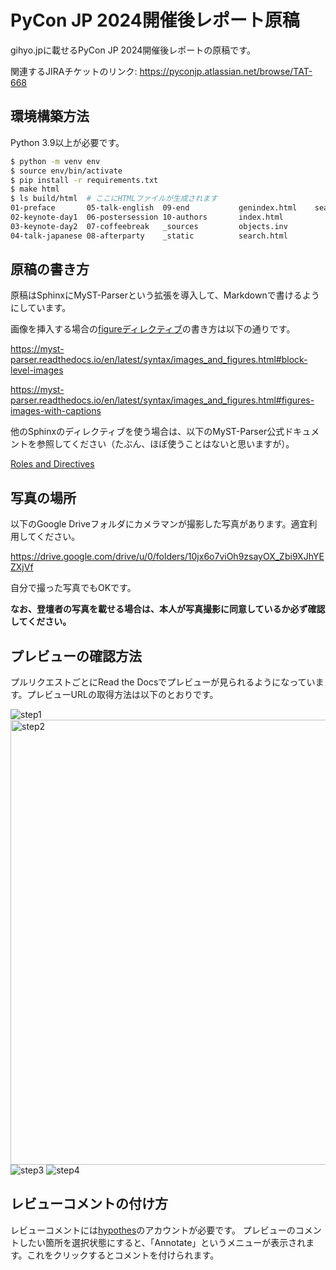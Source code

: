 # PyCon JP 2024開催後レポート原稿

gihyo.jpに載せるPyCon JP 2024開催後レポートの原稿です。

関連するJIRAチケットのリンク: https://pyconjp.atlassian.net/browse/TAT-668

## 環境構築方法
Python 3.9以上が必要です。

```bash
$ python -m venv env
$ source env/bin/activate
$ pip install -r requirements.txt
$ make html
$ ls build/html  # ここにHTMLファイルが生成されます
01-preface       05-talk-english  09-end           genindex.html    searchindex.js
02-keynote-day1  06-postersession 10-authors       index.html
03-keynote-day2  07-coffeebreak   _sources         objects.inv
04-talk-japanese 08-afterparty    _static          search.html
```

## 原稿の書き方
原稿はSphinxにMyST-Parserという拡張を導入して、Markdownで書けるようにしています。

画像を挿入する場合の[figureディレクティブ](https://sphinx-users.jp/reverse-dict/images/caption.html)の書き方は以下の通りです。

https://myst-parser.readthedocs.io/en/latest/syntax/images_and_figures.html#block-level-images

https://myst-parser.readthedocs.io/en/latest/syntax/images_and_figures.html#figures-images-with-captions

他のSphinxのディレクティブを使う場合は、以下のMyST-Parser公式ドキュメントを参照してください（たぶん、ほぼ使うことはないと思いますが）。

[Roles and Directives](https://myst-parser.readthedocs.io/en/latest/syntax/roles-and-directives.html)

## 写真の場所
以下のGoogle Driveフォルダにカメラマンが撮影した写真があります。適宜利用してください。

https://drive.google.com/drive/u/0/folders/10jx6o7viOh9zsayOX_Zbi9XJhYEZXjVf

自分で撮った写真でもOKです。

**なお、登壇者の写真を載せる場合は、本人が写真撮影に同意しているか必ず確認してください。**

## プレビューの確認方法
プルリクエストごとにRead the Docsでプレビューが見られるようになっています。プレビューURLの取得方法は以下のとおりです。

![step1](https://github.com/user-attachments/assets/554d2bae-1d67-4670-91d7-da9548465bf1)
<img width="712" alt="step2" src="https://github.com/user-attachments/assets/4cc514ef-a967-437e-bbc5-a63bf3febb01">
![step3](https://github.com/user-attachments/assets/2667206c-7520-4dec-8b95-c67d8a3a2670)
![step4](https://github.com/user-attachments/assets/e010ef5c-58c0-4100-9eb7-804d2c1477b9)

## レビューコメントの付け方
レビューコメントには[hypothes](https://web.hypothes.is/)のアカウントが必要です。
プレビューのコメントしたい箇所を選択状態にすると、「Annotate」というメニューが表示されます。これをクリックするとコメントを付けられます。
